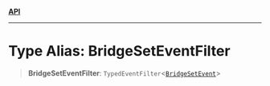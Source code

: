 [**API**](../../../README.md)

***

# Type Alias: BridgeSetEventFilter

> **BridgeSetEventFilter**: `TypedEventFilter`\<[`BridgeSetEvent`](BridgeSetEvent.md)\>
